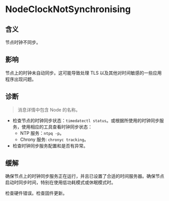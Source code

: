 
# NodeClockNotSynchronising

## 含义

节点时钟不同步。

## 影响

节点上的时钟未自动同步。这可能导致处理 TLS 以及其他对时间敏感的一些应用程序出现问题。

## 诊断

> 消息详情中包含 Node 的名称。

- 检查节点的时钟同步状态：`timedatectl status`。或根据所使用的时钟同步服务，使用相应的工具查看时钟同步状态：
    - NTP 服务：`ntpq -p`。
    - Chrony 服务: `chronyc tracking`。
- 检查时钟同步服务配置和是否有异常。

## 缓解

确保节点上的时钟同步服务正在运行，并且已设置了合适的时间服务器。确保节点启动时同步时间，特别在使用低功耗模式或休眠模式时。  

检查硬件错误。检查固件更新。